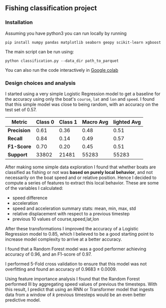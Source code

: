 ## Fishing classification project

### Installation 

Assuming you have python3 you can run locally by running 
```
pip install numpy pandas matplotlib seaborn geopy scikit-learn xgboost
```

The main script can be run using: 

```
python classification.py --data_dir path_to_parquet
```

You can also run the code interactively in [Google colab](https://colab.research.google.com/github/manuflores/fishing_classification_project/blob/main/classifier.ipynb)

### Design choices and analysis

I started using a very simple Logistic Regression model to get a baseline for the accuracy using only the boat's `course`, `lat` and `lon` and `speed`. I found that this simple model was close to being random, with an accuracy on the test set of $0.57$.

| Metric         | Class 0 | Class 1 | Macro Avg | Iighted Avg |
|---------------|---------|---------|-----------|--------------|
| **Precision** | 0.61    | 0.36    | 0.48      | 0.51         |
| **Recall**    | 0.84    | 0.14    | 0.49      | 0.57         |
| **F1-Score**  | 0.70    | 0.20    | 0.45      | 0.51         |
| **Support**   | 33802   | 21481   | 55283     | 55283        |


After making some simple data exploration I found that whether boats are classified as fishing or not was **based on purely local behavior**, and not necessarily on the boat speed and or relative position. Hence I decided to compute a series of features to extract this local behavior. These are some of the variables I calculated: 

* speed difference
* acceleration 
* speed and acceleration summary stats: mean, min, max, std
* relative displacement with respect to a previous timestep
* previous 10 values of course,speed,lat,lon

After these transformations I improved the accuracy of a Logistic Regression model to $0.85$, which I believed to be a good starting point to increase model complexity to arrive at a better accuracy. 

I found that a Random Forest model was a good performer achieving accuracy of $0.96$, and an F1-score of $0.97$. 

I performed 5-Fold cross validation to ensure that this model was not overfitting and found an accuracy of $0.9683 ± 0.0009$. 

Using feature importance analysis I found that the Random Forest performed Ill by aggregating speed values of previous the timesteps. With this result, I predict that using an RNN or Transformer model that ingests data from a window of $k$ previous timesteps would be an even better predictive model.

